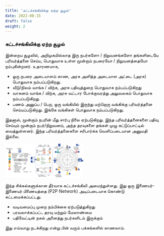 ```yaml
---
title: 'கட்டச்சங்கிலிக்கு ஏற்ற சூழல்'
date: 2022-08-15
draft: false
weight: 2
---
```


### கட்டச்சங்கிலிக்கு ஏற்ற சூழல்
இன்றைய சூழலில், அறிமுகமில்லாத இரு நபர்களோ / நிறுவனங்களோ தங்களிடையே பரிவர்த்தனை செய்ய, பொதுவாக உள்ள மூன்றாம் நபரையோ / நிறுவனத்தையோ நம்புகின்றனர். 
உதாரணமாக, 
* ஒரு நபரை அடையாளம் காண, அரசு அளித்த அடையாள அட்டை (அரசு) பொதுவாக நம்பப்படுகிறது. 
* வீடு/நிலம் வாங்க / விற்க, அரசு பதிவுத்துறை பொதுவாக நம்பப்படுகிறது
* வாகனம் வாங்க / விற்க, அரசு வட்டார போக்குவரத்து அலுவலகம் பொதுவாக நம்பப்படுகிறது
* பணம் அனுப்ப / பெற, ஒரு வங்கியில் இருந்து மற்றொரு வங்கிக்கு பரிவர்த்தனை செய்யப்படுகிறது. இங்கே வங்கிகள் பொதுவாக நம்பப்படுகிறது.

இதனால், மூன்றாம் நபரின் மீது சார்பு நிலை ஏற்படுகிறது. இந்த பரிவர்த்தனைகளை பதிவு செய்யும் மூன்றாம் நபர்/நிறுவனம், அந்த தரவுகளை தங்கள் முழு கட்டுப்பாட்டில் வைத்துள்ளனர். இந்த பரிவர்த்தனைகளை சரிபார்க்க வெளிப்படையான அனுமதி இல்லை. 

<img src="images/blockchain-ta/blockchain-context-ta.svg" width=50%>

இந்த சிக்கல்களுக்கான தீர்வாக கட்டச்சங்கிலி அமைந்துள்ளது. இது ஒரு இணையர்-இணையர் பிணையத்தை (P2P Network) அடிப்படையாக கொண்டு கட்டமைக்கப்பட்டது. 
* வடிவமைப்பு முறை நம்பிக்கை ஏற்படுத்துகிறது
* பரவலாக்கப்பட்ட தரவு மற்றும் மேலாண்மை
* பதிவேட்டின் நகல் அனைத்து நபர்களிடம் இருக்கும்

இது எவ்வாறு நடக்கிறது என்று பின் வரும் பக்கங்களில் காணலாம்.